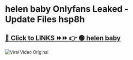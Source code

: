 
 # helen baby Onlyfans Leaked - Update Files hsp8h

## <h2><a href="https://clipsfans.com/helen_baby&ref=git">🔗 Click to LINKS ⏩⏩ 👉 🟢 helen baby </a></h2>

<a href="https://clipsfans.com/helen_baby&ref=git" rel="nofollow" data-target="animated-image.originalLink"><img src="https://i.ibb.co.com/xMMVF88/686577567.gif" alt="Viral Video Original" style="max-width: 100%; display: inline-block;" data-target="animated-image.originalImage"></a>

